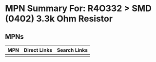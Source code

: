 



# MPN Summary For: R4O332 > SMD (0402) 3.3k Ohm Resistor

## MPNs
  

|MPN|Direct Links|Search Links|
| :--- | :--- | :--- |
||||
